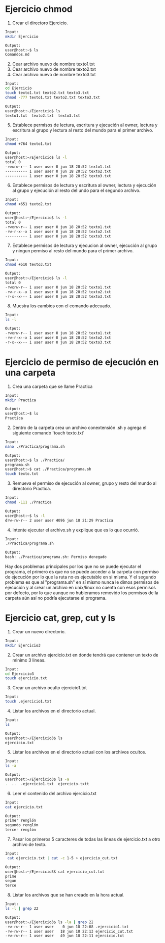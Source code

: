 # Ejercicio chmod
1. Crear el directoro Ejercicio.
```bash
Input:
mkdir Ejercicio

Output:
user@host:~$ ls
Comandos.md
```

2. Cear archivo nuevo de nombre texto1.txt
3. Cear archivo nuevo de nombre texto2.txt
4. Cear archivo nuevo de nombre texto3.txt
```bash
Input:
cd Ejercicio
touch texto1.txt texto2.txt texto3.txt
chmod -777 texto1.txt texto2.txt texto3.txt

Output:
user@host:~/Ejercicio$ ls
texto1.txt  texto2.txt  texto3.txt

```
5. Establece permisos de lectura, escritura y ejecución al owner, lectura y escritura al grupo y lectura al resto del mundo para el primer archivo.
```bash
Input:
chmod +764 texto1.txt

Output:
user@host:~/Ejercicio$ ls -l
total 0
-rwxrw-r-- 1 user user 0 jun 18 20:52 texto1.txt
---------- 1 user user 0 jun 18 20:52 texto2.txt
---------- 1 user user 0 jun 18 20:52 texto3.txt
```
6.  Establece permisos de lectura y escritura al owner, lectura y ejecución al grupo y ejecución al resto del undo para el segundo archivo.
```bash
Input:
chmod +651 texto2.txt

Output:
user@host:~/Ejercicio$ ls -l
total 0
-rwxrw-r-- 1 user user 0 jun 18 20:52 texto1.txt
-rw-r-x--x 1 user user 0 jun 18 20:52 texto2.txt
---------- 1 user user 0 jun 18 20:52 texto3.txt
```
7. Establece permisos de lectura y ejecucion al owner, ejecución al grupo y ningun permiso al resto del mundo para el primer archivo.
```bash
Input:
chmod +510 texto3.txt

Output:
user@host:~/Ejercicio$ ls -l
total 0
-rwxrw-r-- 1 user user 0 jun 18 20:52 texto1.txt
-rw-r-x--x 1 user user 0 jun 18 20:52 texto2.txt
-r-x--x--- 1 user user 0 jun 18 20:52 texto3.txt
```
8. Muestra los cambios con el comando adecuado.



```bash
Input:
ls -l

Output:
-rwxrw-r-- 1 user user 0 jun 18 20:52 texto1.txt
-rw-r-x--x 1 user user 0 jun 18 20:52 texto2.txt
-r-x--x--- 1 user user 0 jun 18 20:52 texto3.txt
```

# Ejercicio de permiso de ejecución en una carpeta
1. Crea una carpeta que se llame Practica
```bash
Input:
mkdir Practica

Output:
user@host:~$ ls
Practica
```
2. Dentro de la carpeta crea un archivo conextensión .sh y agrega el siguiente comando 'touch texto.txt'


```bash
Input:
nano ./Practica/programa.sh

Output:
user@host:~$ ls ./Practica/
programa.sh
user@host:~$ cat ./Practica/programa.sh 
touch texto.txt
```
3. Remueva el permiso de ejecución al owner, grupo y resto del mundo al directorio Practica.
```bash
Input:
chmod -111 ./Practica

Output:
user@host:~$ ls -l
drw-rw-r-- 2 user user 4096 jun 18 21:29 Practica
```

4. Intente ejecutar el archivo.sh y explique que es lo que ocurrió.
```bash
Input:
./Practica/programa.sh

Output:
bash: ./Practica/programa.sh: Permiso denegado
```
Hay dos problemas principales por los que no se puede ejecutar el programa, el primero es que no se puede acceder a la carpeta con permiso de ejecución por lo que la ruta no es ejecutable en si misma. Y el segundo problema es que al "programa.sh" en sí mismo nunca le dimos permisos de ejecución y al crear un archivo en unix/linux no cuenta con esos permisos por defecto, por lo que aunque no hubieramos removido los permisos de la carpeta aún así no podría ejecutarse el programa.

# Ejercicio cat, grep, cut y ls
1. Crear un nuevo directorio.
```bash
Input:
mkdir Ejercicio3
```
2. Crear un archivo ejercicio.txt en donde tendrá que contener un texto de minimo 3 lineas.
```bash
Input:
cd Ejercicio3
touch ejercicio.txt
```
3. Crear un archivo oculto ejercicio1.txt
```bash
Input:
touch .ejercicio1.txt
```
4. Listar los archivos en el directorio actual.
```bash
Input:
ls

Output:
user@host:~/Ejercicio3$ ls
ejercicio.txt
```
5. Listar los archivos en el directorio actual con los archivos ocultos.
```bash
Input:
ls -a

Output:
user@host:~/Ejercicio3$ ls -a
.  ..  .ejercicio1.txt  ejercicio.txtt
```
6. Leer el contenido del archivo ejercicio.txt
```bash
Input:
cat ejercicio.txt 

Output:
primer renglón
segundo renglón
tercer renglón

```
7. Pasar los primeros 5 caracteres de todas las lineas de ejercicio.txt a otro archivo de texto.
```bash
Input:
 cat ejercicio.txt | cut -c 1-5 > ejercicio_cut.txt

Output:
user@host:~/Ejercicio3$ cat ejercicio_cut.txt 
prime
segun
terce
```
8. Listar los archivos que se han creado en la hora actual.
```bash
Input:
ls -l | grep 22

Output:
user@host:~/Ejercicio3$ ls -la | grep 22
-rw-rw-r-- 1 user user    0 jun 18 22:08 .ejercicio1.txt
-rw-rw-r-- 1 user user   18 jun 18 22:13 ejercicio_cut.txt
-rw-rw-r-- 1 user user   49 jun 18 22:11 ejercicio.txt
```

